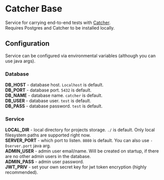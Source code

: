 # Catcher Base

Service for carrying end-to-end tests with [Catcher](https://github.com/comtihon/catcher).  
Requires Postgres and Catcher to be installed locally.  

## Configuration
Service can be configured via environmental variables (although you can use java args).

### Database
__DB_HOST__ - database host. `Localhost` is default.  
__DB_PORT__ - database port. `5432` is default.  
__DB_NAME__ - database name. `catcher` is default.  
__DB_USER__ - database user. `test` is default.  
__DB_PASS__ - database password. `test` is default.  

### Service
__LOCAL_DIR__ - local directory for projects storage. `./` is default. Only local filesystem
paths are supported right now.  
__SERVER_PORT__ - which port to listen. `8080` is default. You can also use `-Dserver.port` java arg.  
__ADMIN_USER__ - admin user email/name. Will be created on startup, if there are no other admin users in the database.  
__ADMIN_PASS__ - admin user password.  
__JWT_PRIV__ - set your own secret key for jwt token encryption (highly recommended).